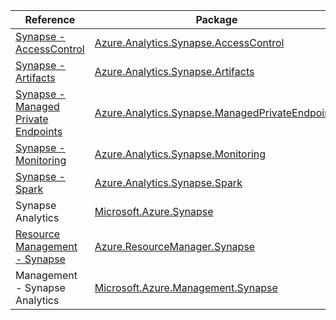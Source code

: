 | Reference | Package | Source |
|---|---|---|
|[Synapse - AccessControl](analytics.synapse.accesscontrol-readme.md)|[Azure.Analytics.Synapse.AccessControl](https://www.nuget.org/packages/Azure.Analytics.Synapse.AccessControl)|[GitHub](https://github.com/Azure/azure-sdk-for-net)|
|[Synapse - Artifacts](analytics.synapse.artifacts-readme.md)|[Azure.Analytics.Synapse.Artifacts](https://www.nuget.org/packages/Azure.Analytics.Synapse.Artifacts)|[GitHub](https://github.com/Azure/azure-sdk-for-net/blob/main/sdk/synapse/Azure.Analytics.Synapse.Artifacts)|
|[Synapse - Managed Private Endpoints](analytics.synapse.managedprivateendpoints-readme.md)|[Azure.Analytics.Synapse.ManagedPrivateEndpoints](https://www.nuget.org/packages/Azure.Analytics.Synapse.ManagedPrivateEndpoints)|[GitHub](https://github.com/Azure/azure-sdk-for-net)|
|[Synapse - Monitoring](analytics.synapse.monitoring-readme.md)|[Azure.Analytics.Synapse.Monitoring](https://www.nuget.org/packages/Azure.Analytics.Synapse.Monitoring)|[GitHub](https://github.com/Azure/azure-sdk-for-net)|
|[Synapse - Spark](analytics.synapse.spark-readme.md)|[Azure.Analytics.Synapse.Spark](https://www.nuget.org/packages/Azure.Analytics.Synapse.Spark)|[GitHub](https://github.com/Azure/azure-sdk-for-net/blob/main/sdk/synapse/Azure.Analytics.Synapse.Spark)|
|Synapse Analytics|[Microsoft.Azure.Synapse](https://www.nuget.org/packages/Microsoft.Azure.Synapse)|[GitHub](https://github.com/Azure/azure-sdk-for-net)|
|[Resource Management - Synapse](resourcemanager.synapse-readme.md)|[Azure.ResourceManager.Synapse](https://www.nuget.org/packages/Azure.ResourceManager.Synapse)|[GitHub](https://github.com/Azure/azure-sdk-for-net/blob/main/sdk/synapse/Azure.ResourceManager.Synapse)|
|Management - Synapse Analytics|[Microsoft.Azure.Management.Synapse](https://www.nuget.org/packages/Microsoft.Azure.Management.Synapse)|[GitHub](https://github.com/Azure/azure-sdk-for-net)|
